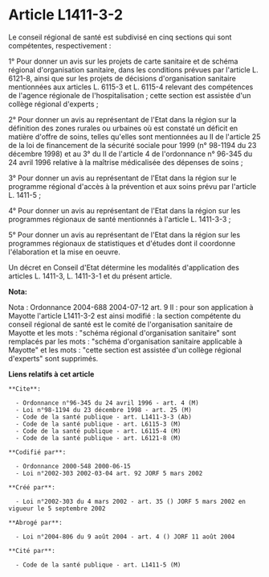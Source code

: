 # Article L1411-3-2

Le conseil régional de santé est subdivisé en cinq sections qui sont compétentes, respectivement :

1° Pour donner un avis sur les projets de carte sanitaire et de schéma régional d'organisation sanitaire, dans les conditions
prévues par l'article L. 6121-8, ainsi que sur les projets de décisions d'organisation sanitaire mentionnées aux articles L.
6115-3 et L. 6115-4 relevant des compétences de l'agence régionale de l'hospitalisation ; cette section est assistée d'un
collège régional d'experts ;

2° Pour donner un avis au représentant de l'Etat dans la région sur la définition des zones rurales ou urbaines où est
constaté un déficit en matière d'offre de soins, telles qu'elles sont mentionnées au II de l'article 25 de la loi de
financement de la sécurité sociale pour 1999 (n° 98-1194 du 23 décembre 1998) et au 3° du II de l'article 4 de l'ordonnance
n° 96-345 du 24 avril 1996 relative à la maîtrise médicalisée des dépenses de soins ;

3° Pour donner un avis au représentant de l'Etat dans la région sur le programme régional d'accès à la prévention et aux
soins prévu par l'article L. 1411-5 ;

4° Pour donner un avis au représentant de l'Etat dans la région sur les programmes régionaux de santé mentionnés à l'article
L. 1411-3-3 ;

5° Pour donner un avis au représentant de l'Etat dans la région sur les programmes régionaux de statistiques et d'études dont
il coordonne l'élaboration et la mise en oeuvre.

Un décret en Conseil d'Etat détermine les modalités d'application des articles L. 1411-3, L. 1411-3-1 et du présent article.

**Nota:**

Nota : Ordonnance 2004-688 2004-07-12 art. 9 II : pour son application à Mayotte l'article L1411-3-2 est ainsi modifié : la
section compétente du conseil régional de santé est le comité de l'organisation sanitaire de Mayotte et les mots : "schéma
régional d'organisation sanitaire" sont remplacés par les mots : "schéma d'organisation sanitaire applicable à Mayotte" et
les mots : "cette section est assistée d'un collège régional d'experts" sont supprimés.

**Liens relatifs à cet article**

	**Cite**:

	  - Ordonnance n°96-345 du 24 avril 1996 - art. 4 (M)
	  - Loi n°98-1194 du 23 décembre 1998 - art. 25 (M)
	  - Code de la santé publique - art. L1411-3-3 (Ab)
	  - Code de la santé publique - art. L6115-3 (M)
	  - Code de la santé publique - art. L6115-4 (M)
	  - Code de la santé publique - art. L6121-8 (M)

	**Codifié par**:

	  - Ordonnance 2000-548 2000-06-15
	  - Loi n°2002-303 2002-03-04 art. 92 JORF 5 mars 2002

	**Créé par**:

	  - Loi n°2002-303 du 4 mars 2002 - art. 35 () JORF 5 mars 2002 en vigueur le 5 septembre 2002

	**Abrogé par**:

	  - Loi n°2004-806 du 9 août 2004 - art. 4 () JORF 11 août 2004

	**Cité par**:

	  - Code de la santé publique - art. L1411-5 (M)
